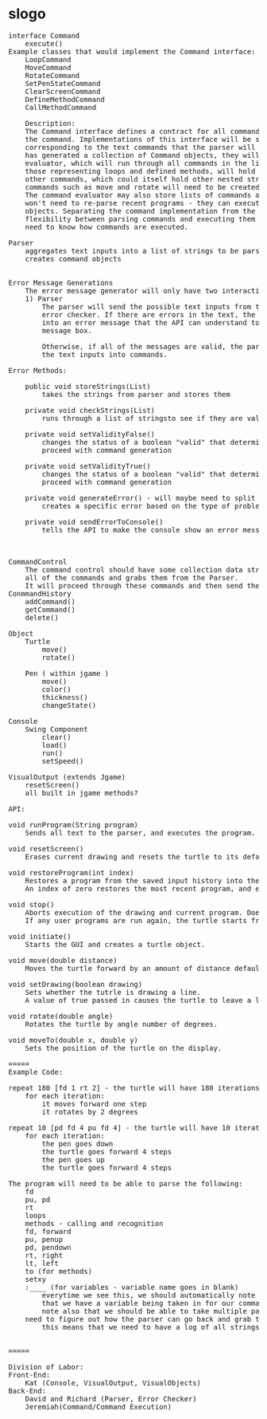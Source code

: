 slogo
=====

<pre>
interface Command
	execute()
Example classes that would implement the Command interface:
	LoopCommand
	MoveCommand
	RotateCommand
	SetPenStateCommand
	ClearScreenCommand
	DefineMethodCommand
	CallMethodCommand
	
	Description:
	The Command interface defines a contract for all commands with one method to execute
	the command. Implementations of this interface will be specific commands, each
	corresponding to the text commands that the parser will recognize. Once the parser
	has generated a collection of Command objects, they will be passed to the command 
	evaluator, which will run through all commands in the list. Some commands, such as
	those representing loops and defined methods, will hold a reference to a list of
	other commands, which could itself hold other nested structures as well. Simple 
	commands such as move and rotate will need to be created with only a parameter value. 
	The command evaluator may also store lists of commands as "programs" so the parser 
	won't need to re-parse recent programs - they can execute straight from the Command 
	objects. Separating the command implementation from the parsing allows for greater
	flexibility between parsing commands and executing them - so the parser doesn't
	need to know how commands are executed.

Parser
    aggregates text inputs into a list of strings to be parsed
	creates command objects
    
    
Error Message Generations
    The error message generator will only have two interactions:
    1) Parser
        The parser will send the possible text inputs from the console to the
        error checker. If there are errors in the text, the errors must be codified
        into an error message that the API can understand to show a error dialog
        message box.
        
        Otherwise, if all of the messages are valid, the parser is enabled to turn
        the text inputs into commands.
        
Error Methods:
    
    public void storeStrings(List<Strings>)
        takes the strings from parser and stores them
    
    private void checkStrings(List<Strings>)
        runs through a list of stringsto see if they are valid strings
    
    private void setValidityFalse()
        changes the status of a boolean "valid" that determines whether parser can
        proceed with command generation
        
    private void setValidityTrue()
        changes the status of a boolean "valid" that determines whether parser can
        proceed with command generation 
        
    private void generateError() - will maybe need to split this into different types of errors
        creates a specific error based on the type of problem within the code
    
    private void sendErrorToConsole()
        tells the API to make the console show an error message
    


CommandControl
	The command control should have some collection data structure that stores
	all of the commands and grabs them from the Parser.
	It will proceed through these commands and then send them to the objects.
ConmmandHistory
	addCommand()
	getCommand()
	delete()

Object
	Turtle
		move()
		rotate()

	Pen ( within jgame )
		move()
		color()
		thickness()
		changeState()

Console
	Swing Component
		clear()
		load()
		run()
		setSpeed()	

VisualOutput (extends Jgame)
	resetScreen()
	all built in jgame methods?

API:

void runProgram(String program)
	Sends all text to the parser, and executes the program.

void resetScreen()
	Erases current drawing and resets the turtle to its default position/orientation in the display area.

void restoreProgram(int index)
	Restores a program from the saved input history into the console. 
	An index of zero restores the most recent program, and earlier items have a greater index.

void stop()
	Aborts execution of the drawing and current program. Does not reset the state of the turtle.
	If any user programs are run again, the turtle starts from its current position.
	
void initiate()
	Starts the GUI and creates a turtle object.

void move(double distance)
	Moves the turtle forward by an amount of distance default units.
	
void setDrawing(boolean drawing)
	Sets whether the tutrle is drawing a line. 
	A value of true passed in causes the turtle to leave a line behind it when moving.
	
void rotate(double angle)
	Rotates the turtle by angle number of degrees.

void moveTo(double x, double y)
	Sets the position of the turtle on the display.
    
=====
Example Code:

repeat 180 [fd 1 rt 2] - the turtle will have 180 iterations;
    for each iteration:
        it moves forward one step
        it rotates by 2 degrees
        
repeat 10 [pd fd 4 pu fd 4] - the turtle will have 10 iterations;
    for each iteration:
        the pen goes down
        the turtle goes forward 4 steps
        the pen goes up
        the turtle goes forward 4 steps
        
The program will need to be able to parse the following:
    fd
    pu, pd
    rt
    loops
    methods - calling and recognition
    fd, forward
    pu, penup
    pd, pendown
    rt, right
    lt, left
    to (for methods)
    setxy
    :____ (for variables - variable name goes in blank)
        everytime we see this, we should automatically note
        that we have a variable being taken in for our command
        note also that we should be able to take multiple paremeters in methods
    need to figure out how the parser can go back and grab the method...
        this means that we need to have a log of all strings within the text input


=====

Division of Labor:
Front-End:
    Kat (Console, VisualOutput, VisualObjects)
Back-End:
    David and Richard (Parser, Error Checker)
    Jeremiah(Command/Command Execution)
</pre>    
